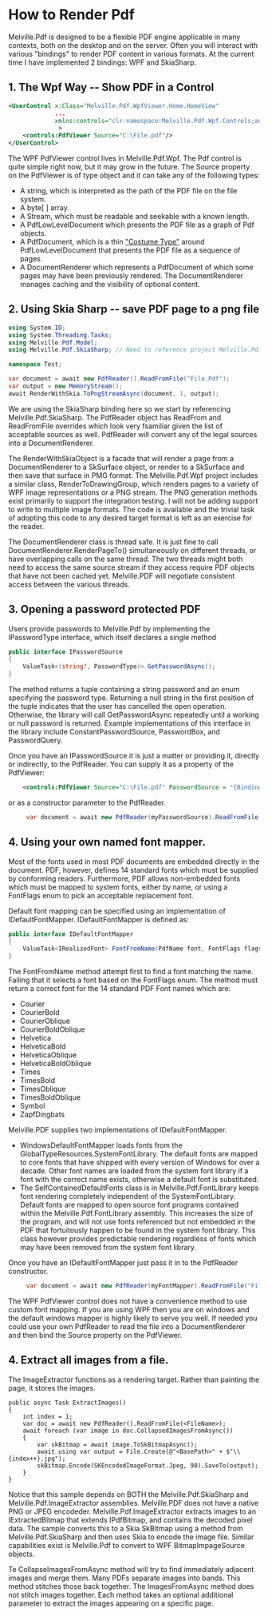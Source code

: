 ﻿# How to Render Pdf

Melville.Pdf is designed to be a flexible PDF engine applicable in many 
contexts, both on the desktop and on the server.  Often you will interact
with various "bindings" to render PDF content in various formats.  At the
current time I have implemented 2 bindings: WPF and SkiaSharp.

## 1. The Wpf Way -- Show PDF in a Control
````xml
<UserControl x:Class="Melville.Pdf.WpfViewer.Home.HomeView"
             ...
             xmlns:controls="clr-namespace:Melville.Pdf.Wpf.Controls;assembly=Melville.Pdf.Wpf"
              >
    <controls:PdfViewer Source="C:\File.pdf"/>
</UserControl>
````
The WPF PdfViewer control lives in Melville.Pdf.Wpf.  The Pdf control is quite simple right now, but it may
grow in the future.  The Source property on the PdfViewer is of type object and it can take any of the
following types:
- A string, which is interpreted as the path of the PDF file on the file system.
- A byte[ ] array.
- A Stream, which must be readable and seekable with a known length.
- A PdfLowLevelDocument which presents the PDF file as a graph of Pdf objects.
- A PdfDocument, which is a thin ["Costume Type"](../Architecture/Costumes.md) around PdfLowLevelDocument
  that presents the PDF file as a sequence of pages.
- A DocumentRenderer which represents a PdfDocument of which some pages may have been previously rendered.
  The DocumentRenderer manages caching and the visibility of optional content.

## 2. Using Skia Sharp -- save PDF page to a png file
````c#
using System.IO;
using System.Threading.Tasks;
using Melville.Pdf.Model;
using Melville.Pdf.SkiaSharp; // Need to reference project Melville.Pdf.SkiaSharp

namespace Test;

var document = await new PdfReader().ReadFromFile("File.Pdf");
var output = new MemoryStream();
await RenderWithSkia.ToPngStreamAsync(document, 1, output);
````
We are using the SkiaSharp binding here so we start by referencing Melville.Pdf.SkiaSharp.  The PdfReader object has ReadFrom and ReadFromFile overrides which look very fsamiliar given the list of acceptable sources as well.  PdfReader will convert any of the legal sources into a DocumentRenderer.  

The RenderWithSkiaObject is a facade that will render a page from a DocumentRenderer to a SkSurface object, or render to a SkSurface and then save that surface in PMG format.  The Melville.Pdf.Wpf project includes a similar class, RenderToDrawingGroup, which renders pages to a variety of WPF image representations or a PNG stream.  The PNG generation methods exist primarily to support the integration testing.  I will not be adding support to write to multiple image formats.  The code is available and the trivial task of adopting this code to any desired target format is left as an exercise for the reader.

The DocumentRenderer class is thread safe.  It is just fine to call DocumentRenderer.RenderPageTo() simultaneously on different threads, or have overlapping calls on the same thread.  The two threads might both need to access the same source stream if they access require PDF objects that have not been cached yet.  Melville.PDF will negotiate consistent access between the various threads.    

## 3. Opening a password protected PDF
Users provide passwords to Melville.Pdf by implementing the IPasswordType interface, which itself declares a single method
````c#
public interface IPasswordSource
{
    ValueTask<(string?, PasswordType)> GetPasswordAsync();
}
````
The method returns a tuple containing a string password and an enum specifying the password type.
Returning a null string in the first position of the tuple indicates that the user has cancelled
the open operation.  Otherwise, the library will call GetPasswordAsync repeatedly until a working or
null password is returned.  Example implementations of this interface in the library include ConstantPasswordSource,
PasswordBox, and PasswordQuery.

Once you have an IPasswordSource it is just a matter or providing it, directly or indirectly, to the PdfReader.  You can
supply it as a property of the PdfViewer:
````xml
    <controls:PdfViewer Source="C:\File.pdf" PasswordSource = "{Binding MyPasswordSource}"/>
````
or as a constructor parameter to the PdfReader.
````c#
     var document = await new PdfReader(myPasswordSource).ReadFromFile("File.Pdf");
````

## 4. Using your own named font mapper.
Most of the fonts used in most PDF documents are embedded directly in the document.  PDF, however, defines 14 standard fonts
which must be supplied by conforming readers.  Furthermore, PDF allows non-embedded fonts which must be mapped to system
fonts, either by name, or using a FontFlags enum to pick an acceptable replacement font.

Default font mapping can be specified using an implementation of IDefaultFontMapper.  IDefaultFontMapper is defined as:

````c#
public interface IDefaultFontMapper
{
    ValueTask<IRealizedFont> FontFromName(PdfName font, FontFlags flags, FreeTypeFontFactory factory);
}
````
The FontFromName method attempt first to find a font matching the name.  Failing that it selects a font based on
the FontFlags enum.  The method must return a correct font for the 14 standard PDF Font names which are:
- Courier
- CourierBold
- CourierOblique
- CourierBoldOblique
- Helvetica
- HelveticaBold
- HelveticaOblique
- HelveticaBoldOblique
- Times
- TimesBold
- TimesOblique
- TimesBoldOblique
- Symbol
- ZapfDingbats

Melville.PDF supplies two implementations of IDefaultFontMapper.
- WindowsDefaultFontMapper loads fonts from the GlobalTypeResources.SystemFontLibrary.  The default fonts
are mapped to core fonts that have shipped with every version of Windows for over a decade.  Other font
names are loaded from the system font library if a font with the correct name exists, otherwise a default
font is substituted.
- The SelfContainedDefaultFonts class is in Melville.Pdf.FontLibrary keeps font rendering completely 
independent of the SystemFontLibrary.  Default fonts are mapped to open source font programs contained
within the Melville.Pdf.FontLibrary assembly.  This increases the size of the program, and will not use
fonts referenced but not embedded in the PDF that fortuitously happen to be found in the system font library.
This class however provides predictable rendering regardless of fonts which may have been removed from the
system font library.

Once you have an IDefaultFontMapper just pass it in to the PdfReader constructor.
````c#
     var document = await new PdfReader(myFontMapper).ReadFromFile("File.Pdf");
````
The WPF PdfViewer control does not have a convenience method to use custom font mapping.  If you are using WPF then you
are on windows and the default windows mapper is highly likely to serve you well.  If needed you could use your own
PdfReader to read the file into a DocumentRenderer and then bind the Source property on the PdfViewer.


## 4. Extract all images from a file.
The ImageExtractor functions as a rendering target.  Rather than painting the page, it stores the images.

````
public async Task ExtractImages()
{
    int index = 1;
    var doc = await new PdfReader().ReadFromFile(<FileName>);
    await foreach (var image in doc.CollapsedImagesFromAsync())
    {
        var skBitmap = await image.ToSkBitmapAsync();
        await using var output = File.Create(@"<BasePath>" + $"\\{index++}.jpg");
        skBitmap.Encode(SKEncodedImageFormat.Jpeg, 90).SaveTo(output);
    }
}
````

Notice that this sample depends on BOTH the Melville.Pdf.SkiaSharp and 
Melville.Pdf.ImageExtractor assemblies.  Melville.PDF does not have a native PNG or
JPEG encodeder.  Melville.Pdf.ImageExtractor extracts images to an IExtractedBitmap
that extends IPdfBitmap, and contains the decoded pixel data.  The sample converts this
to a Skia SkBitmap using a method from Melville.Pdf.SkiaSharp and then uses Skia to encode
the image file.  Similar capabilities exist is Melville.Pdf to convert to WPF BitmapImpageSource
objects.

Te CollapseImagesFromAsync method will try to find immediately adjacent images and merge
them.  Many PDFs separate images into bands.  This method stitches those back together.
The ImagesFromAsync method does not stitch images together.  Each method takes an optional
additional parameter to extract the images appearing on a specific page.